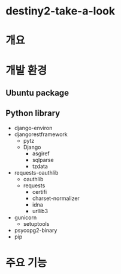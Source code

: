 # destiny2-take-a-look

# 개요

# 개발 환경

## Ubuntu package

## Python library
- django-environ
- djangorestframework
  - pytz
  - Django
    - asgiref
    - sqlparse
    - tzdata
- requests-oauthlib
  - oauthlib
  - requests
    - certifi
    - charset-normalizer
    - idna
    - urllib3
- gunicorn
  - setuptools
- psycopg2-binary
- pip

# 주요 기능
